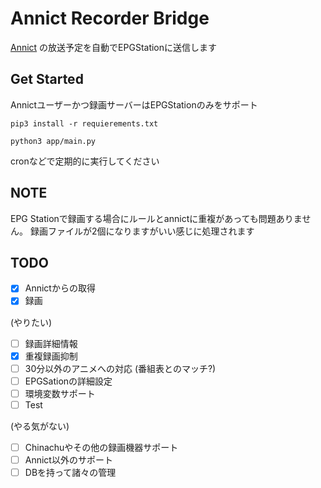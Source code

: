 # Annict Recorder Bridge
[Annict](https://annict.jp/) の放送予定を自動でEPGStationに送信します

## Get Started
Annictユーザーかつ録画サーバーはEPGStationのみをサポート
```
pip3 install -r requierements.txt

python3 app/main.py
```
cronなどで定期的に実行してください

## NOTE
EPG Stationで録画する場合にルールとannictに重複があっても問題ありません。
録画ファイルが2個になりますがいい感じに処理されます

## TODO
- [x] Annictからの取得
- [x] 録画

(やりたい)
- [ ] 録画詳細情報
- [x] 重複録画抑制
- [ ] 30分以外のアニメへの対応 (番組表とのマッチ?)
- [ ] EPGSationの詳細設定
- [ ] 環境変数サポート
- [ ] Test

(やる気がない)
- [ ] Chinachuやその他の録画機器サポート
- [ ] Annict以外のサポート
- [ ] DBを持って諸々の管理
